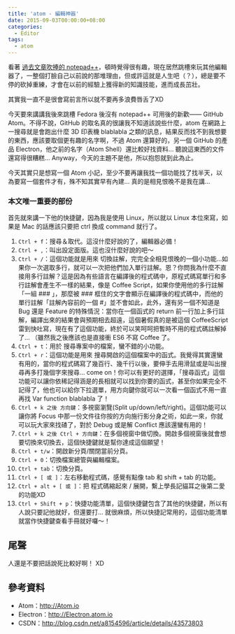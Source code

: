 ```yaml
---
title: 'atom - 編輯神器'
date: 2015-09-03T00:00:00+08:00
categories:
  - Editor
tags:
  - atom
---
```


看著 [過去文章吹捧的 notepad++](/posts/notepadplusplus-zencoding/)，頓時覺得很有趣，現在居然跳槽來玩其他編輯器了，一整個打臉自己以前說的那堆理由，但或許這就是人生吧（？），總是要不停的砍掉重練，才會在以前的經驗上獲得新的知識技能，進而成長茁壯。

其實我一直不是很會寫前言所以就不要再多浪費唇舌了XD

今天要來講講我後來跳槽 Fedora 後沒有 notepad++ 可用後的新歡—— GitHub Atom。不得不說，GitHub 的取名真的很讓我不知道該說些什麼，atom 在網路上一搜尋就是會跑出什麼 3D 印表機 blablabla 之類的訊息，結果反而找不到我想要的東西，應該要取個更有趣的名字啊，不過 Atom 還算好的，另一個 GitHub 的產品 Electron，他之前的名字（Atom Shell）還比較好找資料… 聽說這東西的文件還寫得很糟糕… Anyway，今天的主題不是他，所以抱怨就到此為止。

今天其實只是想寫一個 Atom 小記，至少不要再讓我找一個功能找了找半天，以為要寫一個套件才有，殊不知其實早有內建… 真的是相見恨晚不是我在講…

### 本文唯一重要的部份

首先就來講一下他的快捷鍵，因為我是使用 Linux，所以就以 Linux 本位來寫，如果是 Mac 的話應該只要把 ctrl 換成 command 就行了。


1. `Ctrl + f`：搜尋＆取代。這沒什麼好說的了，編輯器必備！
2. `Ctrl + ,`：叫出設定面版。這也沒什麼好說的吧～
3. `Ctrl + /`：這個功能就是用來 切換註解，完完全全相見恨晚的一個小功能…如果你一次選取多行，就可以一次把他們加入單行註解。恩？你問我為什麼不直接用多行註解？這是因為有些語言在編譯後的程式碼中，原程式碼寫單行和多行註解會產生不一樣的結果，像是 Coffee Script，如果你使用他的多行註解「一組 ### 」，那麼被 ### 框住的文字會顯示在編譯後的程式碼中，而他的單行註解「註解內容前的一個 #」並不會如此，此外，還有另一個不知道是 Bug 還是 Feature 的特殊情況：當你在一個函式的 return 前一行加上多行註解，編譯出來的結果會與預期相去超遠，這個暑假真的是被這個 CoffeeScript 雷到快吐寫，現在有了這個功能，終於可以笑呵呵把暫時不用的程式碼註解掉了… （雖然我之後應該也是直接衝 ES6 不寫 Coffee 了。
4. `Ctrl + t`：用於 搜尋專案中的檔案，蠻不錯的小功能。
5. `Ctrl + r`：這個功能是用來 搜尋開啟的這個檔案中的函式。我覺得其實還蠻有用的，當你的程式碼寫了幾百行、幾千行以後，要伸手去用滑鼠或是叫出搜尋再多打幾個字來搜尋… come on！你可以有更好的選擇，「搜尋函式」這個功能可以讓你依稀記得涵是的長相就可以找到你要的函式，甚至你如果完全不記得了，他也可以給你下拉選單，用方向鍵你就可以一次看一個函式不用一直再找 Var function blablabla 了！
6. `Ctrl + k 之後 方向鍵`：多視窗瀏覽(Split up/down/left/right)。這個功能可以讓你將 Focus 中那一份文件往你按的方向施行影分身之術，如此一來，你就可以玩大家來找碴了，對於 Debug 或是解 Conflict 應該還蠻有用的！
7. `Ctrl + k 之後 Ctrl + 方向鍵`：在多個視窗中做切換。開啟多個視窗後就會想要切換來切換去，這個快捷鍵就是幫你達成這個願望！
8. `Ctrl + t/w`：開啟新分頁/關閉當前分頁。
9. `Ctrl + 0`：切換檔案總管與編輯檔案。
10. `Ctrl + tab`：切換分頁。
11. `Ctrl + [ 或 ]`：左右移動程式碼，感覺有點像 tab 和 shift + tab 的功能。
12. `Ctrl + alt + [ 或 ]`：把 程式碼縮起來 / 展開，繫上學長記貓耳之後第二愛的功能XD
13. `Ctrl + Shift + p`：快捷功能清單，這個快捷鍵包含了其他的快捷鍵，所以有人說只要記他就好，但還要打… 就很麻煩，所以快捷記常用的，這個功能清單就當作快捷鍵查看手冊就好囉～！


## 尾聲

人還是不要把話說死比較好啊！ XD

## 參考資料

- Atom：<http://Atom.io>
- Electron：<http://Electron.atom.io>
- CSDN：<http://blog.csdn.net/a8154596/article/details/43573803>
